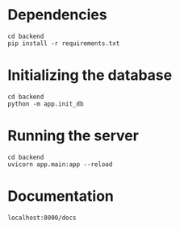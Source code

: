 # Dependencies

```
cd backend
pip install -r requirements.txt
```

# Initializing the database

```
cd backend
python -m app.init_db
```

# Running the server

```
cd backend
uvicorn app.main:app --reload
```

# Documentation

```
localhost:8000/docs
```

